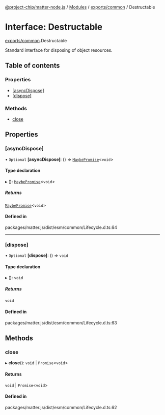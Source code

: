 [@project-chip/matter-node.js](../README.md) / [Modules](../modules.md) / [exports/common](../modules/exports_common.md) / Destructable

# Interface: Destructable

[exports/common](../modules/exports_common.md).Destructable

Standard interface for disposing of object resources.

## Table of contents

### Properties

- [[asyncDispose]](exports_common.Destructable.md#[asyncdispose])
- [[dispose]](exports_common.Destructable.md#[dispose])

### Methods

- [close](exports_common.Destructable.md#close)

## Properties

### [asyncDispose]

• `Optional` **[asyncDispose]**: () => [`MaybePromise`](../modules/util_export.md#maybepromise)\<`void`\>

#### Type declaration

▸ (): [`MaybePromise`](../modules/util_export.md#maybepromise)\<`void`\>

##### Returns

[`MaybePromise`](../modules/util_export.md#maybepromise)\<`void`\>

#### Defined in

packages/matter.js/dist/esm/common/Lifecycle.d.ts:64

___

### [dispose]

• `Optional` **[dispose]**: () => `void`

#### Type declaration

▸ (): `void`

##### Returns

`void`

#### Defined in

packages/matter.js/dist/esm/common/Lifecycle.d.ts:63

## Methods

### close

▸ **close**(): `void` \| `Promise`\<`void`\>

#### Returns

`void` \| `Promise`\<`void`\>

#### Defined in

packages/matter.js/dist/esm/common/Lifecycle.d.ts:62

